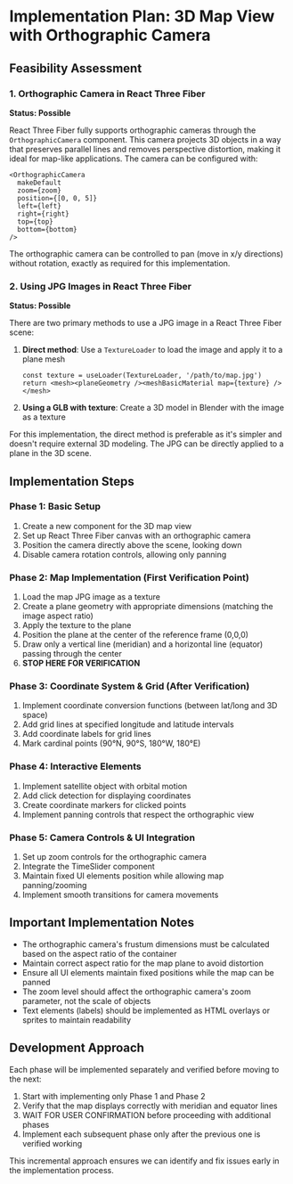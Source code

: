 # Implementation Plan: 3D Map View with Orthographic Camera

## Feasibility Assessment

### 1. Orthographic Camera in React Three Fiber

**Status: Possible**

React Three Fiber fully supports orthographic cameras through the `OrthographicCamera` component. This camera projects 3D objects in a way that preserves parallel lines and removes perspective distortion, making it ideal for map-like applications. The camera can be configured with:

```
<OrthographicCamera 
  makeDefault 
  zoom={zoom} 
  position={[0, 0, 5]} 
  left={left} 
  right={right} 
  top={top} 
  bottom={bottom} 
/>
```

The orthographic camera can be controlled to pan (move in x/y directions) without rotation, exactly as required for this implementation.

### 2. Using JPG Images in React Three Fiber

**Status: Possible**

There are two primary methods to use a JPG image in a React Three Fiber scene:

1. **Direct method**: Use a `TextureLoader` to load the image and apply it to a plane mesh
   ```
   const texture = useLoader(TextureLoader, '/path/to/map.jpg')
   return <mesh><planeGeometry /><meshBasicMaterial map={texture} /></mesh>
   ```

2. **Using a GLB with texture**: Create a 3D model in Blender with the image as a texture

For this implementation, the direct method is preferable as it's simpler and doesn't require external 3D modeling. The JPG can be directly applied to a plane in the 3D scene.

## Implementation Steps

### Phase 1: Basic Setup

1. Create a new component for the 3D map view
2. Set up React Three Fiber canvas with an orthographic camera
3. Position the camera directly above the scene, looking down
4. Disable camera rotation controls, allowing only panning

### Phase 2: Map Implementation (First Verification Point)

1. Load the map JPG image as a texture
2. Create a plane geometry with appropriate dimensions (matching the image aspect ratio)
3. Apply the texture to the plane
4. Position the plane at the center of the reference frame (0,0,0)
5. Draw only a vertical line (meridian) and a horizontal line (equator) passing through the center
6. **STOP HERE FOR VERIFICATION**

### Phase 3: Coordinate System & Grid (After Verification)

1. Implement coordinate conversion functions (between lat/long and 3D space)
2. Add grid lines at specified longitude and latitude intervals
3. Add coordinate labels for grid lines
4. Mark cardinal points (90°N, 90°S, 180°W, 180°E)

### Phase 4: Interactive Elements

1. Implement satellite object with orbital motion
2. Add click detection for displaying coordinates
3. Create coordinate markers for clicked points
4. Implement panning controls that respect the orthographic view

### Phase 5: Camera Controls & UI Integration

1. Set up zoom controls for the orthographic camera
2. Integrate the TimeSlider component
3. Maintain fixed UI elements position while allowing map panning/zooming
4. Implement smooth transitions for camera movements

## Important Implementation Notes

- The orthographic camera's frustum dimensions must be calculated based on the aspect ratio of the container
- Maintain correct aspect ratio for the map plane to avoid distortion
- Ensure all UI elements maintain fixed positions while the map can be panned
- The zoom level should affect the orthographic camera's zoom parameter, not the scale of objects
- Text elements (labels) should be implemented as HTML overlays or sprites to maintain readability

## Development Approach

Each phase will be implemented separately and verified before moving to the next:

1. Start with implementing only Phase 1 and Phase 2
2. Verify that the map displays correctly with meridian and equator lines
3. WAIT FOR USER CONFIRMATION before proceeding with additional phases
4. Implement each subsequent phase only after the previous one is verified working

This incremental approach ensures we can identify and fix issues early in the implementation process. 